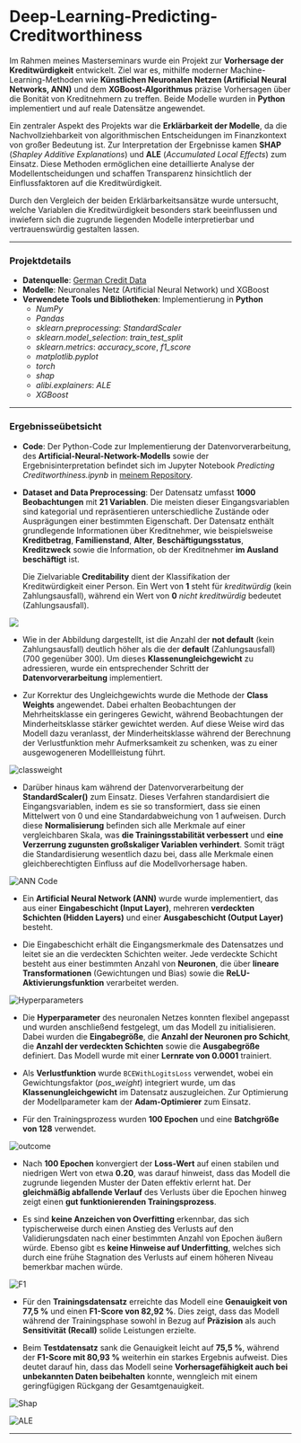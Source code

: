# Deep-Learning-Predicting-Creditworthiness

Im Rahmen meines Masterseminars wurde ein Projekt zur **Vorhersage der Kreditwürdigkeit** entwickelt. Ziel war es, mithilfe moderner Machine-Learning-Methoden wie **Künstlichen Neuronalen Netzen (Artificial Neural Networks, ANN)** und dem **XGBoost-Algorithmus** präzise Vorhersagen über die Bonität von Kreditnehmern zu treffen. Beide Modelle wurden in **Python** implementiert und auf reale Datensätze angewendet.  

Ein zentraler Aspekt des Projekts war die **Erklärbarkeit der Modelle**, da die Nachvollziehbarkeit von algorithmischen Entscheidungen im Finanzkontext von großer Bedeutung ist. Zur Interpretation der Ergebnisse kamen **SHAP** (*Shapley Additive Explanations*) und **ALE** (*Accumulated Local Effects*) zum Einsatz. Diese Methoden ermöglichen eine detaillierte Analyse der Modellentscheidungen und schaffen Transparenz hinsichtlich der Einflussfaktoren auf die Kreditwürdigkeit.  

Durch den Vergleich der beiden Erklärbarkeitsansätze wurde untersucht, welche Variablen die Kreditwürdigkeit besonders stark beeinflussen und inwiefern sich die zugrunde liegenden Modelle interpretierbar und vertrauenswürdig gestalten lassen.  

---
### Projektdetails  

- **Datenquelle**: [German Credit Data](https://www.kaggle.com/datasets/mpwolke/cusersmarildownloadsgermancsv)  
- **Modelle**: Neuronales Netz (Artificial Neural Network) und XGBoost  
- **Verwendete Tools und Bibliotheken**: Implementierung in **Python**  
  - *NumPy*  
  - *Pandas*  
  - *sklearn.preprocessing*: *StandardScaler*  
  - *sklearn.model_selection*: *train_test_split*  
  - *sklearn.metrics*: *accuracy_score*, *f1_score*  
  - *matplotlib.pyplot*  
  - *torch*  
  - *shap*  
  - *alibi.explainers*: *ALE*  
  - *XGBoost*  

---
### Ergebnisseübetsicht
- **Code**: Der Python-Code zur Implementierung der Datenvorverarbeitung, des **Artificial-Neural-Network-Modells** sowie der Ergebnisinterpretation befindet sich im Jupyter Notebook *Predicting Creditworthiness.ipynb* in [meinem Repository](https://github.com/DucTung269/Deep-Learning-Predicting-Creditworthiness).  
- **Dataset and Data Preprocessing**: Der Datensatz umfasst **1000 Beobachtungen** mit **21 Variablen**. Die meisten dieser Eingangsvariablen sind kategorial und repräsentieren unterschiedliche Zustände oder Ausprägungen einer bestimmten Eigenschaft. Der Datensatz enthält grundlegende Informationen über Kreditnehmer, wie beispielsweise **Kreditbetrag**, **Familienstand**, **Alter**, **Beschäftigungsstatus**, **Kreditzweck** sowie die Information, ob der Kreditnehmer **im Ausland beschäftigt** ist.  

  Die Zielvariable **Creditability** dient der Klassifikation der Kreditwürdigkeit einer Person. Ein Wert von **1** steht für *kreditwürdig* (kein Zahlungsausfall), während ein Wert von **0** *nicht kreditwürdig* bedeutet (Zahlungsausfall).  

![ ](https://github.com/DucTung269/Deep-Learning-Predicting-Creditworthiness/blob/main/images/imbalance%20dataset.jpg?raw=true)

- Wie in der Abbildung dargestellt, ist die Anzahl der **not default** (kein Zahlungsausfall) deutlich höher als die der **default** (Zahlungsausfall) (700 gegenüber 300). Um dieses **Klassenungleichgewicht** zu adressieren, wurde ein entsprechender Schritt der **Datenvorverarbeitung** implementiert.  

- Zur Korrektur des Ungleichgewichts wurde die Methode der **Class Weights** angewendet. Dabei erhalten Beobachtungen der Mehrheitsklasse ein geringeres Gewicht, während Beobachtungen der Minderheitsklasse stärker gewichtet werden. Auf diese Weise wird das Modell dazu veranlasst, der Minderheitsklasse während der Berechnung der Verlustfunktion mehr Aufmerksamkeit zu schenken, was zu einer ausgewogeneren Modellleistung führt.  

![classweight](https://github.com/DucTung269/Deep-Learning-Predicting-Creditworthiness/blob/main/images/classweight.jpg?raw=true)

- Darüber hinaus kam während der Datenvorverarbeitung der **StandardScaler()** zum Einsatz. Dieses Verfahren standardisiert die Eingangsvariablen, indem es sie so transformiert, dass sie einen Mittelwert von 0 und eine Standardabweichung von 1 aufweisen. Durch diese **Normalisierung** befinden sich alle Merkmale auf einer vergleichbaren Skala, was **die Trainingsstabilität verbessert** und **eine Verzerrung zugunsten großskaliger Variablen verhindert**. Somit trägt die Standardisierung wesentlich dazu bei, dass alle Merkmale einen gleichberechtigten Einfluss auf die Modellvorhersage haben.  


![ANN Code](https://github.com/DucTung269/Deep-Learning-Predicting-Creditworthiness/blob/main/images/ANN%20Code.jpg?raw=true)

- Ein **Artificial Neural Network (ANN)** wurde wurde implementiert, das aus einer **Eingabeschicht (Input Layer)**, mehreren **verdeckten Schichten (Hidden Layers)** und einer **Ausgabeschicht (Output Layer)** besteht.  

- Die Eingabeschicht erhält die Eingangsmerkmale des Datensatzes und leitet sie an die verdeckten Schichten weiter. Jede verdeckte Schicht besteht aus einer bestimmten Anzahl von **Neuronen**, die über **lineare Transformationen** (Gewichtungen und Bias) sowie die **ReLU-Aktivierungsfunktion** verarbeitet werden. 

![Hyperparameters](https://github.com/DucTung269/Deep-Learning-Predicting-Creditworthiness/blob/main/images/Hyperparameter.jpg?raw=true)

- Die **Hyperparameter** des neuronalen Netzes konnten flexibel angepasst und wurden anschließend festgelegt, um das Modell zu initialisieren. Dabei wurden die **Eingabegröße**, die **Anzahl der Neuronen pro Schicht**, die **Anzahl der verdeckten Schichten** sowie die **Ausgabegröße** definiert. Das Modell wurde mit einer **Lernrate von 0.0001** trainiert.  

- Als **Verlustfunktion** wurde `BCEWithLogitsLoss` verwendet, wobei ein Gewichtungsfaktor (*pos_weight*) integriert wurde, um das **Klassenungleichgewicht** im Datensatz auszugleichen. Zur Optimierung der Modellparameter kam der **Adam-Optimierer** zum Einsatz.  

- Für den Trainingsprozess wurden **100 Epochen** und eine **Batchgröße von 128** verwendet.  



![outcome](https://github.com/DucTung269/Deep-Learning-Predicting-Creditworthiness/blob/main/images/output.png?raw=true)

- Nach **100 Epochen** konvergiert der **Loss-Wert** auf einen stabilen und niedrigen Wert von etwa **0.20**, was darauf hinweist, dass das Modell die zugrunde liegenden Muster der Daten effektiv erlernt hat. Der **gleichmäßig abfallende Verlauf** des Verlusts über die Epochen hinweg zeigt einen **gut funktionierenden Trainingsprozess**.  

- Es sind **keine Anzeichen von Overfitting** erkennbar, das sich typischerweise durch einen Anstieg des Verlusts auf den Validierungsdaten nach einer bestimmten Anzahl von Epochen äußern würde. Ebenso gibt es **keine Hinweise auf Underfitting**, welches sich durch eine frühe Stagnation des Verlusts auf einem höheren Niveau bemerkbar machen würde.  

![F1](https://github.com/DucTung269/Deep-Learning-Predicting-Creditworthiness/blob/main/images/F1.Score.jpg?raw=true)

- Für den **Trainingsdatensatz** erreichte das Modell eine **Genauigkeit von 77,5 %** und einen **F1-Score von 82,92 %**. Dies zeigt, dass das Modell während der Trainingsphase sowohl in Bezug auf **Präzision** als auch **Sensitivität (Recall)** solide Leistungen erzielte.  

- Beim **Testdatensatz** sank die Genauigkeit leicht auf **75,5 %**, während der **F1-Score mit 80,93 %** weiterhin ein starkes Ergebnis aufweist. Dies deutet darauf hin, dass das Modell seine **Vorhersagefähigkeit auch bei unbekannten Daten beibehalten** konnte, wenngleich mit einem geringfügigen Rückgang der Gesamtgenauigkeit.  

![Shap](https://github.com/DucTung269/Deep-Learning-Predicting-Creditworthiness/blob/main/images/ExplainShap.png?raw=true)

![ALE](https://github.com/DucTung269/Deep-Learning-Predicting-Creditworthiness/blob/main/images/ExplainALE.png?raw=true)


---



